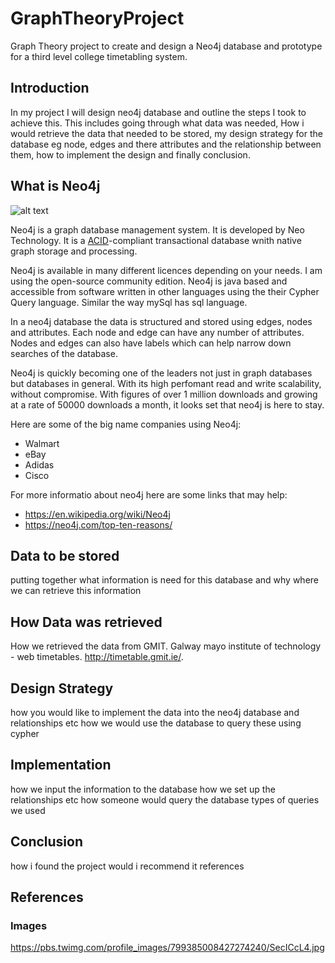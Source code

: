 # GraphTheoryProject
Graph Theory project to create and design a Neo4j database and prototype for a third level college timetabling system.

## Introduction
In my project I will design neo4j database and outline the steps I took to achieve this. This includes going through what data was needed, How i would retrieve the data that needed to be stored, my design strategy for the database eg node, edges and there attributes and the relationship between them, how to implement the design and finally conclusion.

## What is Neo4j
![alt text](https://pbs.twimg.com/profile_images/799385008427274240/SecICcL4.jpg)

Neo4j is a graph database management system. It is developed by Neo Technology. It is a [ACID](https://en.wikipedia.org/wiki/ACID)-compliant transactional database wnith native graph storage and processing.

Neo4j is available in many different licences depending on your needs. I am using the open-source community edition. Neo4j is java based and accessible from software written in other languages using the their Cypher Query language. Similar the way mySql has sql language.

In a neo4j database the data is structured and stored using edges, nodes and attributes. Each node and edge can have any number of attributes. Nodes and edges can also have labels which can help narrow down searches of the database.

Neo4j is quickly becoming one of the leaders not just in graph databases but databases in general. With its high perfomant read and write scalability, without compromise. With figures of over 1 million downloads and growing at a rate of 50000 downloads a month, it looks set that neo4j is here to stay.

Here are some of the big name companies using Neo4j:
* Walmart
* eBay
* Adidas
* Cisco

For more informatio about neo4j here are some links that may help:
* https://en.wikipedia.org/wiki/Neo4j
* https://neo4j.com/top-ten-reasons/


## Data to be stored
putting together what information is need for this database and why
where we can retrieve this information

## How Data was retrieved
How we retrieved the data from GMIT. Galway mayo institute of technology - web timetables.
http://timetable.gmit.ie/.

## Design Strategy
how you would like to implement the data into the neo4j database and relationships etc
how we would use the database to query these using cypher

## Implementation
how we input the information to the database
how we set up the relationships etc
how someone would query the database
types of queries we used

## Conclusion
how i found the project
would i recommend it
references

## References

### Images
https://pbs.twimg.com/profile_images/799385008427274240/SecICcL4.jpg
